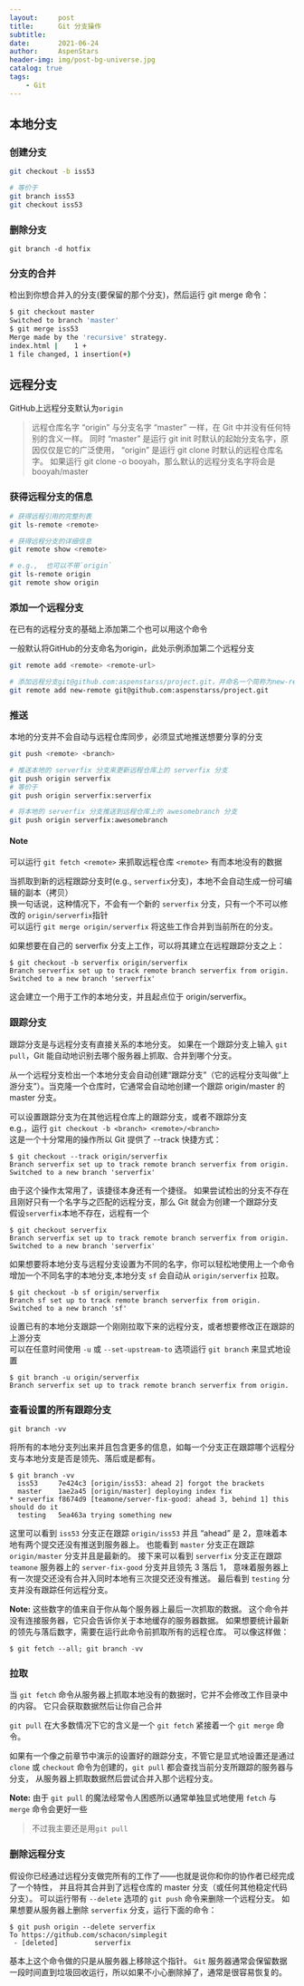 ```yaml
---
layout:     post
title:      Git 分支操作
subtitle:   
date:       2021-06-24
author:     AspenStars
header-img: img/post-bg-universe.jpg
catalog: true
tags:
    - Git
---
```


## 本地分支

### 创建分支
```bash
git checkout -b iss53

# 等价于
git branch iss53
git checkout iss53
```

### 删除分支
```
git branch -d hotfix
```

### 分支的合并
检出到你想合并入的分支(要保留的那个分支)，然后运行 git merge 命令：
```bash
$ git checkout master
Switched to branch 'master'
$ git merge iss53
Merge made by the 'recursive' strategy.
index.html |    1 +
1 file changed, 1 insertion(+)
```

## 远程分支
GitHub上远程分支默认为`origin`

> 远程仓库名字 “origin” 与分支名字 “master” 一样，在 Git 中并没有任何特别的含义一样。 
> 同时 “master” 是运行 git init 时默认的起始分支名字，原因仅仅是它的广泛使用， 
> “origin” 是运行 git clone 时默认的远程仓库名字。 如果运行 git clone -o booyah，那么默认的远程分支名字将会是 booyah/master

### 获得远程分支的信息
```bash
# 获得远程引用的完整列表
git ls-remote <remote>

# 获得远程分支的详细信息
git remote show <remote> 

# e.g.,  也可以不带`origin`
git ls-remote origin
git remote show origin
```

### 添加一个远程分支
在已有的远程分支的基础上添加第二个也可以用这个命令

一般默认将GitHub的分支命名为origin，此处示例添加第二个远程分支

```bash
git remote add <remote> <remote-url>

# 添加远程分支git@github.com:aspenstarss/project.git，并命名一个简称为new-remote
git remote add new-remote git@github.com:aspenstarss/project.git
```

### 推送
本地的分支并不会自动与远程仓库同步，必须显式地推送想要分享的分支

```bash
git push <remote> <branch>

# 推送本地的 serverfix 分支来更新远程仓库上的 serverfix 分支
git push origin serverfix
# 等价于
git push origin serverfix:serverfix

# 将本地的 serverfix 分支推送到远程仓库上的 awesomebranch 分支
git push origin serverfix:awesomebranch 
```

#### Note
可以运行 `git fetch <remote>` 来抓取远程仓库 `<remote>` 有而本地没有的数据

当抓取到新的远程跟踪分支时(e.g., `serverfix`分支)，本地不会自动生成一份可编辑的副本（拷贝）  
换一句话说，这种情况下，不会有一个新的 `serverfix` 分支，只有一个不可以修改的 `origin/serverfix`指针  
可以运行 `git merge origin/serverfix` 将这些工作合并到当前所在的分支。 

如果想要在自己的 serverfix 分支上工作，可以将其建立在远程跟踪分支之上：
```
$ git checkout -b serverfix origin/serverfix
Branch serverfix set up to track remote branch serverfix from origin.
Switched to a new branch 'serverfix'
```
这会建立一个用于工作的本地分支，并且起点位于 origin/serverfix。

### 跟踪分支
跟踪分支是与远程分支有直接关系的本地分支。 如果在一个跟踪分支上输入 `git pull`，Git 能自动地识别去哪个服务器上抓取、合并到哪个分支。

从一个远程分支检出一个本地分支会自动创建“跟踪分支”（它的远程分支叫做“上游分支”）。当克隆一个仓库时，它通常会自动地创建一个跟踪 origin/master 的 master 分支。

可以设置跟踪分支为在其他远程仓库上的跟踪分支，或者不跟踪分支  
e.g.，运行 `git checkout -b <branch> <remote>/<branch>`  
 这是一个十分常用的操作所以 Git 提供了 --track 快捷方式：
```
$ git checkout --track origin/serverfix
Branch serverfix set up to track remote branch serverfix from origin.
Switched to a new branch 'serverfix'
```

由于这个操作太常用了，该捷径本身还有一个捷径。 如果尝试检出的分支不存在且刚好只有一个名字与之匹配的远程分支，那么 Git 就会为创建一个跟踪分支  
假设`serverfix`本地不存在，远程有一个
```
$ git checkout serverfix
Branch serverfix set up to track remote branch serverfix from origin.
Switched to a new branch 'serverfix'
```

如果想要将本地分支与远程分支设置为不同的名字，你可以轻松地使用上一个命令增加一个不同名字的本地分支,本地分支 `sf` 会自动从 `origin/serverfix` 拉取。
```
$ git checkout -b sf origin/serverfix
Branch sf set up to track remote branch serverfix from origin.
Switched to a new branch 'sf'
```

设置已有的本地分支跟踪一个刚刚拉取下来的远程分支，或者想要修改正在跟踪的上游分支  
可以在任意时间使用 `-u` 或 `--set-upstream-to` 选项运行 `git branch` 来显式地设置
```
$ git branch -u origin/serverfix
Branch serverfix set up to track remote branch serverfix from origin.
```

### 查看设置的所有跟踪分支
```
git branch -vv  
```
将所有的本地分支列出来并且包含更多的信息，如每一个分支正在跟踪哪个远程分支与本地分支是否是领先、落后或是都有。
```
$ git branch -vv
  iss53     7e424c3 [origin/iss53: ahead 2] forgot the brackets
  master    1ae2a45 [origin/master] deploying index fix
* serverfix f8674d9 [teamone/server-fix-good: ahead 3, behind 1] this should do it
  testing   5ea463a trying something new
```
这里可以看到 `iss53` 分支正在跟踪 `origin/iss53` 并且 “ahead” 是 2，意味着本地有两个提交还没有推送到服务器上。 也能看到 `master` 分支正在跟踪 `origin/master` 分支并且是最新的。 接下来可以看到 `serverfix` 分支正在跟踪 `teamone` 服务器上的 `server-fix-good` 分支并且领先 3 落后 1， 意味着服务器上有一次提交还没有合并入同时本地有三次提交还没有推送。 最后看到 `testing` 分支并没有跟踪任何远程分支。

**Note:** 这些数字的值来自于你从每个服务器上最后一次抓取的数据。 这个命令并没有连接服务器，它只会告诉你关于本地缓存的服务器数据。 如果想要统计最新的领先与落后数字，需要在运行此命令前抓取所有的远程仓库。 可以像这样做：
```
$ git fetch --all; git branch -vv
```

### 拉取
当 `git fetch` 命令从服务器上抓取本地没有的数据时，它并不会修改工作目录中的内容。 它只会获取数据然后让你自己合并  

`git pull` 在大多数情况下它的含义是一个 `git fetch` 紧接着一个 `git merge` 命令。 

如果有一个像之前章节中演示的设置好的跟踪分支，不管它是显式地设置还是通过 `clone` 或 `checkout` 命令为创建的，`git pull` 都会查找当前分支所跟踪的服务器与分支， 从服务器上抓取数据然后尝试合并入那个远程分支。

**Note:** 由于 `git pull` 的魔法经常令人困惑所以通常单独显式地使用 `fetch` 与 `merge` 命令会更好一些
> 不过我主要还是用`git pull`

### 删除远程分支
假设你已经通过远程分支做完所有的工作了——也就是说你和你的协作者已经完成了一个特性， 并且将其合并到了远程仓库的 master 分支（或任何其他稳定代码分支）。 可以运行带有 `--delete` 选项的 `git push` 命令来删除一个远程分支。 如果想要从服务器上删除 `serverfix` 分支，运行下面的命令：
```
$ git push origin --delete serverfix
To https://github.com/schacon/simplegit
 - [deleted]         serverfix
```
基本上这个命令做的只是从服务器上移除这个指针。 `Git` 服务器通常会保留数据一段时间直到垃圾回收运行，所以如果不小心删除掉了，通常是很容易恢复的。